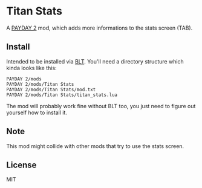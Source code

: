 # Titan Stats

A [PAYDAY 2](http://store.steampowered.com/app/218620/) mod, which adds more informations to the stats screen (TAB).

## Install

Intended to be installed via [BLT](http://paydaymods.com/). You'll need a directory structure which kinda looks like this:

    PAYDAY 2/mods
    PAYDAY 2/mods/Titan Stats
    PAYDAY 2/mods/Titan Stats/mod.txt
    PAYDAY 2/mods/Titan Stats/titan_stats.lua

The mod will probably work fine without BLT too, you just need to figure out yourself how to install it.

## Note

This mod might collide with other mods that try to use the stats screen.

## License

MIT
